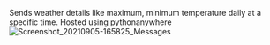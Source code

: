 Sends weather details like maximum, minimum temperature daily at a specific time.
Hosted using pythonanywhere
![Screenshot_20210905-165825_Messages](https://user-images.githubusercontent.com/75510306/132125638-c2742163-d458-4167-abfb-2c9aa799e427.jpg)
